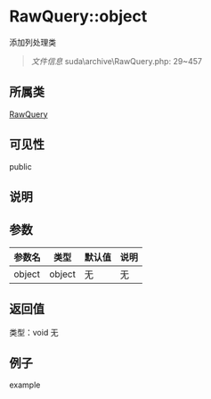 # RawQuery::object
添加列处理类
> *文件信息* suda\archive\RawQuery.php: 29~457
## 所属类 

[RawQuery](../RawQuery.md)

## 可见性

  public  
## 说明



## 参数

| 参数名 | 类型 | 默认值 | 说明 |
|--------|-----|-------|-------|
| object |  object | 无 | 无 |

## 返回值
类型：void
无

## 例子

example